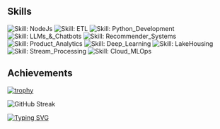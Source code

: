 <!-- Skills with badges -->
## Skills
![Skill: NodeJs](https://img.shields.io/badge/NodeJs-Intermediate-green)
![Skill: ETL](https://img.shields.io/badge/ETL-Intermediate-green)
![Skill: Python_Development](https://img.shields.io/badge/Python_Development-Intermediate-green)
![Skill: LLMs_&_Chatbots](https://img.shields.io/badge/_Chatbots-Intermediate-green)
![Skill: Recommender_Systems](https://img.shields.io/badge/Recommender_Systems-Intermediate-green)
![Skill: Product_Analytics](https://img.shields.io/badge/Product_Analytics-Intermediate-green)
![Skill: Deep_Learning](https://img.shields.io/badge/Deep_Learning-Intermediate-green)
![Skill: LakeHousing](https://img.shields.io/badge/LakeHousing-Beginner-green)
![Skill: Stream_Processing](https://img.shields.io/badge/Stream_Processing-Beginner-green)
![Skill: Cloud_MLOps](https://img.shields.io/badge/Cloud_MLOps-Beginner-green)

<!-- Trophy -->
## Achievements
[![trophy](https://github-profile-trophy.vercel.app/?username=Usaid-Bin-Rehan&r&title=Stars,Repositories,Commits,Issues,PullRequest,MultiLanguage&theme=matrix)](https://github.com/ryo-ma/github-profile-trophy)

<!-- GitHub Streaks -->
![GitHub Streak](https://github-readme-streak-stats.herokuapp.com/?user=Usaid-Bin-Rehan&theme=tokyonight)

<!-- Typing SVG -->
[![Typing SVG](https://readme-typing-svg.demolab.com/?lines=MVP+Open-Source+Contributions+below:&color=%232ecc71)](https://git.io/typing-svg)
